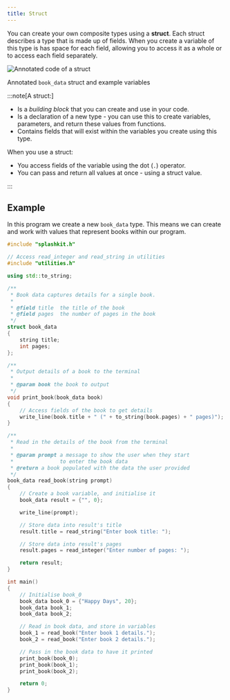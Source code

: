 ```yaml
---
title: Struct
---
```


You can create your own composite types using a **struct**. Each struct describes a type that is made up of fields. When you create a variable of this type is has space for each field, allowing you to access it as a whole or to access each field separately.

![Annotated code of a struct](./images/struct-pano.png)
<div class="caption">Annotated <code>book_data</code> struct and example variables</div>

:::note[A struct:]

- Is a *building block* that you can create and use in your code.
- Is a declaration of a new type - you can use this to create variables, parameters, and return these values from functions.
- Contains fields that will exist within the variables you create using this type.

When you use a struct:

- You access fields of the variable using the dot (`.`) operator.
- You can pass and return all values at once - using a struct value.

:::

## Example

In this program we create a new `book_data` type. This means we can create and work with values that represent books within our program.

```cpp
#include "splashkit.h"

// Access read_integer and read_string in utilities
#include "utilities.h"

using std::to_string;

/**
 * Book data captures details for a single book.
 *
 * @field title  the title of the book
 * @field pages  the number of pages in the book
 */
struct book_data
{
    string title;
    int pages;
};

/**
 * Output details of a book to the terminal
 *
 * @param book the book to output
 */
void print_book(book_data book)
{
    // Access fields of the book to get details
    write_line(book.title + " (" + to_string(book.pages) + " pages)");
}

/**
 * Read in the details of the book from the terminal
 *
 * @param prompt a message to show the user when they start
 *               to enter the book data
 * @return a book populated with the data the user provided
 */
book_data read_book(string prompt)
{
    // Create a book variable, and initialise it
    book_data result = {"", 0};

    write_line(prompt);

    // Store data into result's title
    result.title = read_string("Enter book title: ");

    // Store data into result's pages
    result.pages = read_integer("Enter number of pages: ");

    return result;
}

int main()
{
    // Initialise book_0
    book_data book_0 = {"Happy Days", 20};
    book_data book_1;
    book_data book_2;

    // Read in book data, and store in variables
    book_1 = read_book("Enter book 1 details.");
    book_2 = read_book("Enter book 2 details.");

    // Pass in the book data to have it printed
    print_book(book_0);
    print_book(book_1);
    print_book(book_2);

    return 0;
}
```

